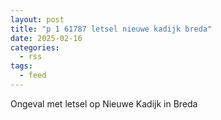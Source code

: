 ```yaml
---
layout: post
title: "p 1 61787 letsel nieuwe kadijk breda"
date: 2025-02-16
categories: 
  - rss
tags: 
  - feed
---
```


Ongeval met letsel op Nieuwe Kadijk in Breda
